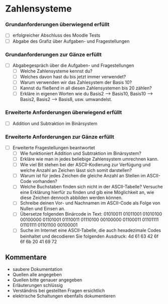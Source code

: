 # Zahlensysteme

### Grundanforderungen **überwiegend erfüllt**

- [ ] erfolgreicher Abschluss des Moodle Tests
- [ ] Abgabe des Grafiz über Aufgaben- und Fragestellungen 

### Grundanforderungen **zur Gänze erfüllt**

- [ ] Abgabegespräch über die Aufgaben- und Fragestellungen
  - [ ] Welche Zahlensysteme kennst du?
  - [ ] Welches davon hast du bis jetzt immer verwendet?
  - [ ] Warum verwenden wir das Zahlesystem der Basis 10?
  - [ ] Kannst du fließend in all diesen Zahlensystemen bis 20 zählen?
  - [ ] Erkläre in eigenen Worten wie du Basis2 --> Basis10, Basis10 --> Basis2, Basis2 --> Basis8, usw. umwandelst.

### Erweiterte Anforderungen überwiegend erfüllt

- [ ] Addition und Subtraktion im Binärsystem

### Erweiterte Anforderungen zur Gänze erfüllt

- [ ] Erweiterte Fragestellungen beantwortet
  - [ ] Wie funktioniert Addition und Subtraktion im Binärsystem?
  - [ ] Erkläre wie man in jedes beliebige Zahlensystem umrechnen kann.
  - [ ] Wie viel Bit stehen bei der ASCII-Kodierung zur Verfügung und welche Anzahl
    an Zeichen lässt sich somit darstellen?
  - [ ] Warum ist für jedes Zeichen die gleiche Anzahl an Stellen im ASCII-Code
    vorhanden?
  - [ ] Welche Buchstaben finden sich nicht in der ASCII-Tabelle? Versuche eine
    Erklärung hierfür zu finden und gib eine Möglichkeit an, wie diese Zeichen
    dennoch abbilden werden können.
  - [ ] Schreibe deinen Vor- und Nachnamen im ASCII-Code als Folge von Nullen
    und Einsen an.
  - [ ] Übersetze folgenden Binärcode in Text: 01010011 01011001 01010100
    00100000 01101001 01110011 01110100 00100000 01100011 01101111 01101111
    01101100 00100001
  - [ ] Suche  im Internet eine ASCII-Tabelle, die auch hexadezimale Codes
    beinhaltet und decodieren Sie folgenden Ausdruck: 4d 61 63 42 6f 6f 6b 20 41 69 72

## Kommentare
- saubere Dokumentation
- Quellen alle angegeben
- Quellen bitte genauer angegeben
- Erläuterungen schlüssig
- Verständnis bei gestellten Fragen ersichtlich
- elektrische Schaltungen ebenfalls dokumentieren
